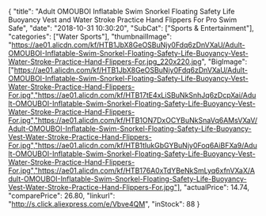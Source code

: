 {
	"title": "Adult OMOUBOI Inflatable Swim Snorkel Floating Safety Life Buoyancy Vest and Water Stroke Practice Hand Flippers For Pro Swim Safe",
	"date": "2018-10-31 10:30:20",
	"SubCat": ["Sports & Entertainment"],
	"categories": ["Water Sports"],
	"thumbnailImage": "https://ae01.alicdn.com/kf/HTB1JbX8GeOSBuNjy0Fdq6zDnVXaU/Adult-OMOUBOI-Inflatable-Swim-Snorkel-Floating-Safety-Life-Buoyancy-Vest-Water-Stroke-Practice-Hand-Flippers-For.jpg_220x220.jpg",
	"BigImage": ["https://ae01.alicdn.com/kf/HTB1JbX8GeOSBuNjy0Fdq6zDnVXaU/Adult-OMOUBOI-Inflatable-Swim-Snorkel-Floating-Safety-Life-Buoyancy-Vest-Water-Stroke-Practice-Hand-Flippers-For.jpg","https://ae01.alicdn.com/kf/HTB17tE4xLiSBuNkSnhJq6zDcpXai/Adult-OMOUBOI-Inflatable-Swim-Snorkel-Floating-Safety-Life-Buoyancy-Vest-Water-Stroke-Practice-Hand-Flippers-For.jpg","https://ae01.alicdn.com/kf/HTB1ON7DxOCYBuNkSnaVq6AMsVXaV/Adult-OMOUBOI-Inflatable-Swim-Snorkel-Floating-Safety-Life-Buoyancy-Vest-Water-Stroke-Practice-Hand-Flippers-For.jpg","https://ae01.alicdn.com/kf/HTB1tIukGbGYBuNjy0Foq6AiBFXa9/Adult-OMOUBOI-Inflatable-Swim-Snorkel-Floating-Safety-Life-Buoyancy-Vest-Water-Stroke-Practice-Hand-Flippers-For.jpg","https://ae01.alicdn.com/kf/HTB176A0xTdYBeNkSmLyq6xfnVXaX/Adult-OMOUBOI-Inflatable-Swim-Snorkel-Floating-Safety-Life-Buoyancy-Vest-Water-Stroke-Practice-Hand-Flippers-For.jpg"],
	"actualPrice": 14.74,
	"comparePrice": 26.80,
	"linkurl": "http://s.click.aliexpress.com/e/Vbve4QM",
	"inStock": 88
}
